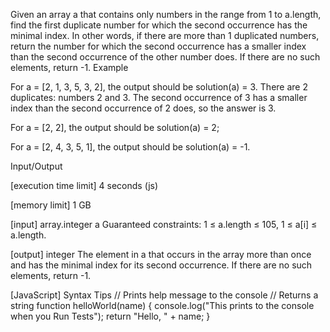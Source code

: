 Given an array a that contains only numbers in the range from 1 to a.length, find the first duplicate number for which the second occurrence has the minimal index. In other words, if there are more than 1 duplicated numbers, return the number for which the second occurrence has a smaller index than the second occurrence of the other number does. If there are no such elements, return -1.
Example


For a = [2, 1, 3, 5, 3, 2], the output should be solution(a) = 3.
There are 2 duplicates: numbers 2 and 3. The second occurrence of 3 has a smaller index than the second occurrence of 2 does, so the answer is 3.


For a = [2, 2], the output should be solution(a) = 2;


For a = [2, 4, 3, 5, 1], the output should be solution(a) = -1.


Input/Output


[execution time limit] 4 seconds (js)


[memory limit] 1 GB


[input] array.integer a
Guaranteed constraints:
1 ≤ a.length ≤ 105,
1 ≤ a[i] ≤ a.length.


[output] integer
The element in a that occurs in the array more than once and has the minimal index for its second occurrence. If there are no such elements, return -1.


[JavaScript] Syntax Tips
// Prints help message to the console
// Returns a string
function helloWorld(name) {
    console.log("This prints to the console when you Run Tests");
    return "Hello, " + name;
}


